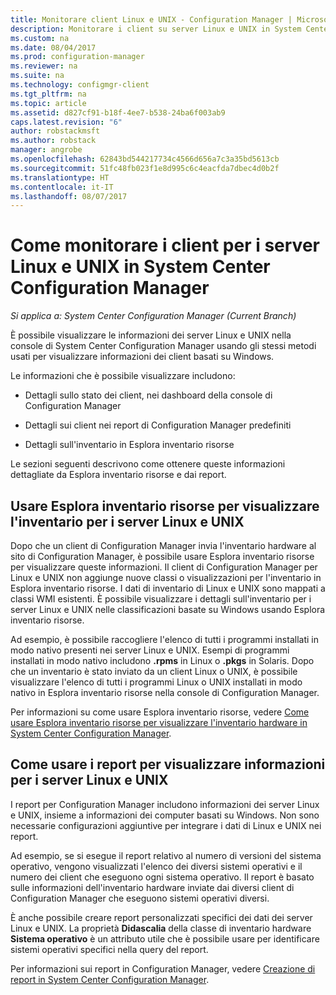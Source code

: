 ```yaml
---
title: Monitorare client Linux e UNIX - Configuration Manager | Microsoft Docs
description: Monitorare i client su server Linux e UNIX in System Center Configuration Manager.
ms.custom: na
ms.date: 08/04/2017
ms.prod: configuration-manager
ms.reviewer: na
ms.suite: na
ms.technology: configmgr-client
ms.tgt_pltfrm: na
ms.topic: article
ms.assetid: d827cf91-b18f-4ee7-b538-24ba6f003ab9
caps.latest.revision: "6"
author: robstackmsft
ms.author: robstack
manager: angrobe
ms.openlocfilehash: 62843bd544217734c4566d656a7c3a35bd5613cb
ms.sourcegitcommit: 51fc48fb023f1e8d995c6c4eacfda7dbec4d0b2f
ms.translationtype: HT
ms.contentlocale: it-IT
ms.lasthandoff: 08/07/2017
---
```

# <a name="how-to-monitor-clients-for-linux-and-unix-servers-in-system-center-configuration-manager"></a>Come monitorare i client per i server Linux e UNIX in System Center Configuration Manager

*Si applica a: System Center Configuration Manager (Current Branch)*

È possibile visualizzare le informazioni dei server Linux e UNIX nella console di System Center Configuration Manager usando gli stessi metodi usati per visualizzare informazioni dei client basati su Windows.  

 Le informazioni che è possibile visualizzare includono:  

-   Dettagli sullo stato dei client, nei dashboard della console di Configuration Manager  

-   Dettagli sui client nei report di Configuration Manager predefiniti  

-   Dettagli sull'inventario in Esplora inventario risorse  

 Le sezioni seguenti descrivono come ottenere queste informazioni dettagliate da Esplora inventario risorse e dai report.  

##  <a name="BKMK_UseResourceExpforLnU"></a> Usare Esplora inventario risorse per visualizzare l'inventario per i server Linux e UNIX  

 Dopo che un client di Configuration Manager invia l'inventario hardware al sito di Configuration Manager, è possibile usare Esplora inventario risorse per visualizzare queste informazioni. Il client di Configuration Manager per Linux e UNIX non aggiunge nuove classi o visualizzazioni per l'inventario in Esplora inventario risorse. I dati di inventario di Linux e UNIX sono mappati a classi WMI esistenti. È possibile visualizzare i dettagli sull'inventario per i server Linux e UNIX nelle classificazioni basate su Windows usando Esplora inventario risorse.  

 Ad esempio, è possibile raccogliere l'elenco di tutti i programmi installati in modo nativo presenti nei server Linux e UNIX. Esempi di programmi installati in modo nativo includono **.rpms** in Linux o **.pkgs** in Solaris. Dopo che un inventario è stato inviato da un client Linux o UNIX, è possibile visualizzare l'elenco di tutti i programmi Linux o UNIX installati in modo nativo in Esplora inventario risorse nella console di Configuration Manager.  

 Per informazioni su come usare Esplora inventario risorse, vedere [Come usare Esplora inventario risorse per visualizzare l'inventario hardware in System Center Configuration Manager](../../../core/clients/manage/inventory/use-resource-explorer-to-view-hardware-inventory.md).  

##  <a name="BKMK_UseReportsforLnU"></a> Come usare i report per visualizzare informazioni per i server Linux e UNIX  
 I report per Configuration Manager includono informazioni dei server Linux e UNIX, insieme a informazioni dei computer basati su Windows. Non sono necessarie configurazioni aggiuntive per integrare i dati di Linux e UNIX nei report.  

 Ad esempio, se si esegue il report relativo al numero di versioni del sistema operativo, vengono visualizzati l'elenco dei diversi sistemi operativi e il numero dei client che eseguono ogni sistema operativo. Il report è basato sulle informazioni dell'inventario hardware inviate dai diversi client di Configuration Manager che eseguono sistemi operativi diversi.  

 È anche possibile creare report personalizzati specifici dei dati dei server Linux e UNIX. La proprietà **Didascalia** della classe di inventario hardware **Sistema operativo** è un attributo utile che è possibile usare per identificare sistemi operativi specifici nella query del report.  

 Per informazioni sui report in Configuration Manager, vedere [Creazione di report in System Center Configuration Manager](../../../core/servers/manage/reporting.md).  
